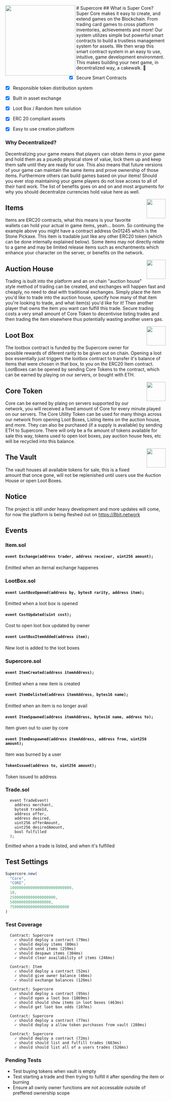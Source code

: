 <img src="https://i.imgur.com/aEHA4mY.png" data-canonical-src="https://i.imgur.com/aEHA4mY.png" width="220" align="left" />
# Supercore
## What is Super Core?
Super Core makes it easy to create, and extend games on the Blockchain. From trading card games to cross platform inventories, achievements and more! Our system utilizes simple but powerful smart contracts to build a trustless management system for assets. We then wrap this smart contract system in an easy to use, intuitive, game development environment. This makes building your next game, in decentralized way, a cakewalk. 🍰

- [x] Secure Smart Contracts
- [x] Responsible token distribution system
- [x] Built in asset exchange
- [x] Loot Box / Random Item solution
- [x] ERC 20 compliant assets
- [x] Easy to use creation platform


### Why Decentralized?

Decentralizing your game means that players can obtain items in your game and hold them as a psuedo physical store of value, lock them up and keep them safe until they are ready for use. This also means that future versions of your game can maintain the same items and prove ownership of those items. Furthermore others can build games based on your items! Should you ever stop maintaining your game players do not lose access to all of their hard work. The list of benefits goes on and on and most arguments for why you should decentralize currencies hold value here as well.

<img src="https://wiki.teamfortress.com/w/images/thumb/0/00/Group_of_Bundles.png/300px-Group_of_Bundles.png?t=20110605085123" data-canonical-src="https://wiki.teamfortress.com/w/images/thumb/0/00/Group_of_Bundles.png/300px-Group_of_Bundles.png?t=20110605085123" width="60" align="right" />

## Items

Items are ERC20 contracts, what this means is your favorite wallets can hold your actual in game items, yeah... boom. So continuing the example above you might have a contract address 0x01245 which is the Stone Pickaxe. This item is tradable just like any other ERC20 token (which can be done internally explained below). Some items may not directly relate to a game and may be limited release items such as enchantments which enhance your character on the server, or benefits on the network. 




<img src="http://icons.iconarchive.com/icons/aha-soft/large-home/512/Retail-shop-icon.png" data-canonical-src="http://icons.iconarchive.com/icons/aha-soft/large-home/512/Retail-shop-icon.png" width="60" align="right" />

## Auction House

Trading is built into the platform and an on chain "auction house" style method of trading can be created, and exchanges will happen fast and cheaply, no need to deal with traditional exchanges. Simply place the item you'd like to trade into the auction house, specify how many of that item you're looking to trade, and what item(s) you'd like for it! Then another player that owns the item you want can fulfill this trade. Secure trading costs a very small amount of Core Token to decentivise listing trades and then trading the item elsewhere thus potentially wasting another users gas.



<img src="https://netdna.webdesignerdepot.com/uploads6/creative-app-icons/03-app.jpg" data-canonical-src="https://netdna.webdesignerdepot.com/uploads6/creative-app-icons/03-app.jpg" width="60" align="right" />

## Loot Box

The lootbox contract is funded by the Supercore owner for possible rewards of diferent rarity to be given out on chain. Opening a loot box essentially just  triggers the lootbox contract to transfer it's balance of items that were chosen in that box, to you on the ERC20 Item contract. LootBoxes can be opened by sending Core Tokens to the contract, which can be earned by playing on our servers, or bought with ETH.


<img src="https://i.imgur.com/aEHA4mY.png" data-canonical-src="https://i.imgur.com/aEHA4mY.png" width="60" align="right" />

## Core Token

Core can be earned by plaing on servers supported by our network, you will received a fixed amount of Core for every minute played on our servers. The Core Utility Token can be used for many things across our network from opening Loot Boxes, Listing items on the auction house, and more. They can also be purchased (if a supply is available) by sending ETH to Supercore. There will only be a fix amount of tokens available for sale this way, tokens used to open loot boxes, pay auction house fees, etc will be recycled into this balance.


<img src="http://socaluncensored.com/wp/wp-content/uploads/2016/05/vault.jpg" data-canonical-src="http://socaluncensored.com/wp/wp-content/uploads/2016/05/vault.jpg" width="60" align="right" />


## The Vault

The vault houses all available tokens for sale, this is a fixed amount that once gone, will not be replenished until users use the Auction House or open Loot Boxes.


## Notice

The project is still under heavy development and more updates will come, for now the platform is being fleshed out on https://8bit.network


## Events 

### Item.sol
#### `event Exchange(address trader, address receiver, uint256 amount);`
Emitted when an iternal exchange happenes


### LootBox.sol
#### `event LootBoxOpened(address by, bytes8 rarity, address item);`
Emitted when a loot box is opened

#### `event CostUpdated(uint cost);`
Cost to open loot box updated by owner

#### `event LootBoxItemAdded(address item);`
New loot is added to the loot boxes


### Supercore.sol
#### `event ItemCreated(address itemAddress);`
Emitted when a new item is created

#### `event ItemDelisted(address itemAddress, bytes16 name);`
Emitted when an item is no longer avail

#### `event ItemSpawned(address itemAddress, bytes16 name, address to);`
Item given out to user by core

#### `event ItemDespawned(address itemAddress, address from, uint256 amount);`
Item was burned by a user

#### `TokenIssued(address to, uint256 amount);`
Token issued to address

### Trade.sol
```
  event TradeEvent(
    address merchant,
    bytes8 tradeId,
    address offer,
    address desired,
    uint256 offerAmount,
    uint256 desiredAmount,
    bool fulfilled
  );
```
Emitted when a trade is listed, and when it's fulfilled


## Test Settings

```js
Supercore.new(
  "Core",
  "CORE",
  100000000000000000000000000,
  18,
  25000000000000000000,
  500000000000000000,
  75000000000000000000000000    
)
```

### Test Coverage
```
  Contract: Supercore
    ✓ should deploy a contract (79ms)
    ✓ should deploy items (80ms)
    ✓ should send items (259ms)
    ✓ should despawn items (304ms)
    ✓ should clear availability of items (246ms)

  Contract: Item
    ✓ should deploy a contract (52ms)
    ✓ should give owner balance (46ms)
    ✓ should exchange balances (126ms)

  Contract: Supercore
    ✓ should deploy a contract (95ms)
    ✓ should open a loot box (1869ms)
    ✓ should should show items in loot boxes (463ms)
    ✓ should get loot box odds (107ms)

  Contract: Supercore
    ✓ should deploy a contract (77ms)
    ✓ should deploy a allow token purchases from vault (280ms)

  Contract: Supercore
    ✓ should deploy a contract (72ms)
    ✓ should should list and fulfill trades (663ms)
    ✓ should should list all of a users trades (526ms)
```

### Pending Tests
- Test buying tokens when vault is empty
- Test starting a trade and then trying to fulfill it after spending the item or burning
- Ensure all ownly owner functions are not accessable outside of preffered ownership scope
